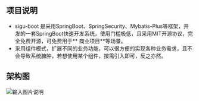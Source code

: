 ## 项目说明

- sigu-boot
  是采用SpringBoot、SpringSecurity、Mybatis-Plus等框架，开发的一套SpringBoot快速开发系统，使用门槛极低，且采用MIT开源协议，完全免费开源，可免费用于**
  商业项目**等场景。
- 采用组件模式，扩展不同的业务功能，可以很方便的实现各种业务需求，且不会导致系统臃肿，若想使用某个组件，按需引入即可，反之亦然。

## 架构图

![输入图片说明](images/0.png)
